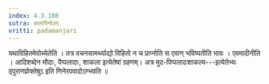 ```yaml
---
index: 4.3.108
sutra: कलापिनोऽण्
vritti: padamanjari
---
```


 यथाविहितमेवोच्येतेति । तत्र वचनसामर्थ्याद्यो विहितो न च प्राप्नोति स एवाण् भविष्यतीति भावः । एवमादीनीति । आदिशब्देन मौदाः, पैप्पलादाः, शाकला इत्येतेषां ग्रहणम्। अत्र मुद-पिप्पलादःशाकल्य---इत्येतेभ्यः ठ्पुराणप्रोक्तेषुऽ इति णिनेरपवादोऽण्भवति ॥